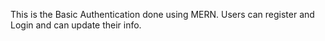 This is the Basic Authentication done using MERN.
Users can register and Login and can update their info.
